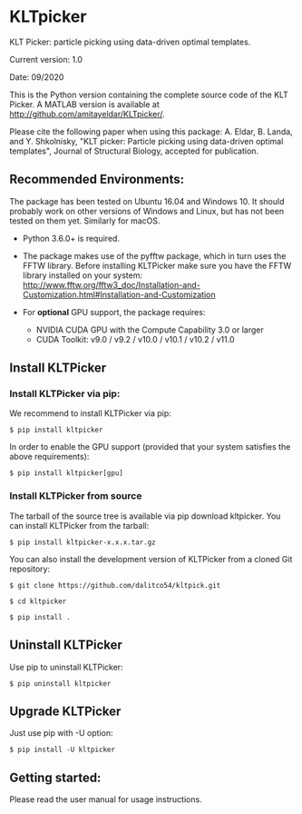 <h1>KLTpicker</h1>

KLT Picker: particle picking using data-driven optimal templates.

Current version: 1.0 

Date: 09/2020

This is the Python version containing the complete source code of the KLT Picker. A MATLAB version is available at http://github.com/amitayeldar/KLTpicker/.

Please cite the following paper when using this package: A. Eldar, B. Landa, and Y. Shkolnisky, "KLT picker: Particle picking using data-driven optimal templates", Journal of Structural Biology, accepted for publication.

<h2>Recommended Environments:</h2>
The package has been tested on Ubuntu 16.04 and Windows 10. It should probably work on other versions of Windows and Linux, but has not been tested on them yet. Similarly for macOS.

* Python 3.6.0+ is required.

* The package makes use of the pyfftw package, which in turn uses the FFTW library. Before installing KLTPicker make sure you have the FFTW library installed on your system: http://www.fftw.org/fftw3_doc/Installation-and-Customization.html#Installation-and-Customization

* For **optional** GPU support, the package requires:
  * NVIDIA CUDA GPU with the Compute Capability 3.0 or larger
  * CUDA Toolkit: v9.0 / v9.2 / v10.0 / v10.1 / v10.2 / v11.0

<h2>Install KLTPicker</h2>
<h3>Install KLTPicker via pip:</h3>
We recommend to install KLTPicker via pip:


    $ pip install kltpicker

In order to enable the GPU support (provided that your system satisfies the above requirements):


    $ pip install kltpicker[gpu]

<h3>Install KLTPicker from source</h3>
The tarball of the source tree is available via pip download kltpicker. You can install KLTPicker from the tarball:


    $ pip install kltpicker-x.x.x.tar.gz


You can also install the development version of KLTPicker from a cloned Git repository:


    $ git clone https://github.com/dalitco54/kltpick.git

    $ cd kltpicker

    $ pip install .

<h2>Uninstall KLTPicker</h2>
Use pip to uninstall KLTPicker:


    $ pip uninstall kltpicker

<h2>Upgrade KLTPicker</h2>
Just use pip with -U option:


    $ pip install -U kltpicker

<h2>Getting started:</h2>
Please read the user manual for usage instructions.
